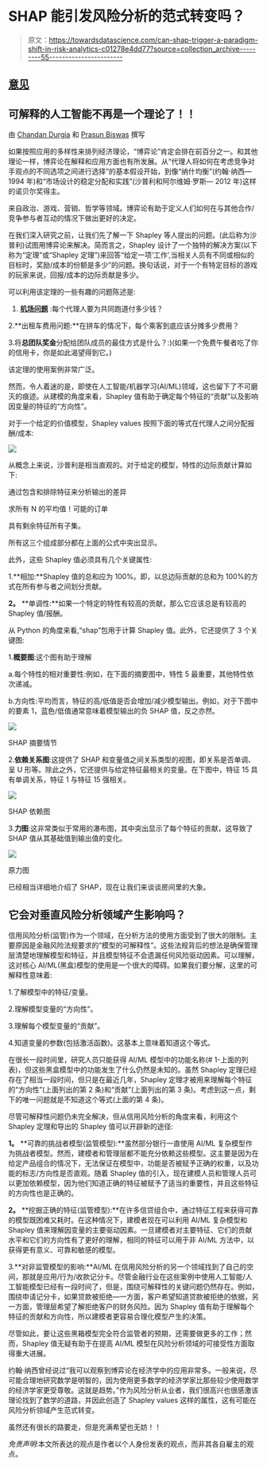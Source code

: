 # SHAP 能引发风险分析的范式转变吗？

> 原文：<https://towardsdatascience.com/can-shap-trigger-a-paradigm-shift-in-risk-analytics-c01278e4dd77?source=collection_archive---------55----------------------->

## [意见](https://towardsdatascience.com/tagged/opinion)

## 可解释的人工智能不再是一个理论了！！

由 [Chandan Durgia](https://medium.com/u/25a92c29cc1?source=post_page-----c01278e4dd77--------------------------------) 和 [Prasun Biswas](https://medium.com/u/1454a5b0169f?source=post_page-----c01278e4dd77--------------------------------) 撰写

如果按照应用的多样性来排列经济理论，“博弈论”肯定会排在前百分之一。和其他理论一样，博弈论在解释和应用方面也有所发展。从“代理人将如何在考虑竞争对手观点的不同选项之间进行选择”的基本假设开始，到像“纳什均衡”(约翰·纳西— 1994 年)和“市场设计的稳定分配和实践”(沙普利和阿尔维姆·罗斯— 2012 年)这样的诺贝尔奖得主。

来自政治、游戏、营销、哲学等领域。博弈论有助于定义人们如何在与其他合作/竞争参与者互动的情况下做出更好的决定。

在我们深入研究之前，让我们先了解一下 Shapley 等人提出的问题。(此后称为沙普利)试图用博弈论来解决。简而言之，Shapley 设计了一个独特的解决方案(以下称为“定理”或“Shapley 定理”)来回答“给定一项‘工作’,当相关人员有不同或相似的目标时，奖励/成本的份额是多少”的问题。换句话说，对于一个有特定目标的游戏的玩家来说，回报/成本的边际贡献是多少。

可以利用该定理的一些有趣的问题陈述是:

1. [**机场问题**](https://en.wikipedia.org/wiki/Airport_problem#:~:text=In%20mathematics%20and%20especially%20game,Owen%20in%201973.) :每个代理人要为共同跑道付多少钱？

2.**出租车费用问题:**在拼车的情况下，每个乘客到底应该分摊多少费用？

3.将**总团队奖金**分配给团队成员的最佳方式是什么？:)(如果一个免费午餐者吃了你的信用卡，你是如此渴望得到它。)

该定理的使用案例非常广泛。

然而，令人着迷的是，即使在人工智能/机器学习(AI/ML)领域，这也留下了不可磨灭的痕迹。从建模的角度来看，Shapley 值有助于确定每个特征的“贡献”以及影响因变量的特征的“方向性”。

对于一个给定的价值模型，Shapley values 按照下面的等式在代理人之间分配报酬/成本:

![](img/4af36f9c27e02db11cc03517b523ce3d.png)

从概念上来说，沙普利是相当直观的。对于给定的模型，特性的边际贡献计算如下:

通过包含和排除特征来分析输出的差异

求所有 N 的平均值！可能的订单

具有剩余特征所有子集。

所有这三个组成部分都在上面的公式中突出显示。

此外，这些 Shapley 值必须具有几个关键属性:

1.**相加:**Shapley 值的总和应为 100%。即，以总边际贡献的总和为 100%的方式在所有参与者之间划分贡献。

**2。** **单调性:**如果一个特定的特性有较高的贡献，那么它应该总是有较高的 Shapley 值/报酬。

从 Python 的角度来看,“shap”包用于计算 Shapley 值。此外，它还提供了 3 个关键图:

1.**概要图**:这个图有助于理解

a.每个特性的相对重要性:例如，在下面的摘要图中，特性 5 最重要，其他特性依次递减。

b.方向性:平均而言，特征的高/低值是否会增加/减少模型输出。例如，对于下图中的要素 1，蓝色/低值通常意味着模型输出的负 SHAP 值，反之亦然。

![](img/5b3f3320f4794ac36c7a35d2984f2723.png)

SHAP 摘要情节

2.**依赖关系图**:这提供了 SHAP 和变量值之间关系类型的视图，即关系是否单调、呈 U 形等。除此之外，它还提供与给定特征最相关的变量。在下图中，特征 15 具有单调关系，特征 1 与特征 15 强相关。

![](img/1925fd1ea738b36e72f674440a580015.png)

SHAP 依赖图

3.**力图**:这非常类似于常用的瀑布图，其中突出显示了每个特征的贡献，这导致了 SHAP 值从其基础值到输出值的变化。

![](img/e2c54c4fb71d5b129045db09b2b9c5df.png)

原力图

已经相当详细地介绍了 SHAP，现在让我们来谈谈房间里的大象。

## 它会对垂直风险分析领域产生影响吗？

信用风险分析(监管)作为一个领域，在分析方法的使用方面受到了很大的限制。主要原因是金融风险法规要求的“模型的可解释性”。这些法规背后的想法是确保管理层清楚地理解模型和特征，并且模型特征不会遗漏任何风险驱动因素。可以理解，这对核心 AI/ML(黑盒)模型的使用是一个很大的障碍。如果我们要分解，这里的可解释性意味着:

1.了解模型中的特征/变量。

2.理解模型变量的“方向性”。

3.理解每个模型变量的“贡献”。

4.知道变量的参数(包括激活函数)。这基本上意味着知道这个等式。

在很长一段时间里，研究人员只能获得 AI/ML 模型中的功能名称(# 1-上面的列表)，但这些黑盒模型中的功能发生了什么仍然是未知的。虽然 Shapley 定理已经存在了相当一段时间，但只是在最近几年，Shapley 定理才被用来理解每个特征的“方向性”(上面列出的第 2 条)和“贡献”(上面列出的第 3 条)。考虑到这一点，剩下的唯一问题就是不知道这个等式(上面的第 4 条)。

尽管可解释性问题仍未完全解决，但从信用风险分析的角度来看，利用这个 Shapley 定理和导出的 Shapley 值可以开辟新的途径:

**1。** **可靠的挑战者模型(监管模型):**虽然部分银行一直使用 AI/ML 复杂模型作为挑战者模型。然而，建模者和管理层都不能充分依赖这些模型。这主要是因为在给定产品组合的情况下，无法保证在模型中，功能是否被赋予正确的权重，以及功能的标志/方向性是否直观。随着 Shapley 值的引入，现在建模人员和管理人员可以更加依赖模型，因为他们知道正确的特征被赋予了适当的重要性，并且这些特征的方向性也是正确的。

**2。** **挖掘正确的特征(监管模型):**在许多信贷组合中，通过特征工程来获得可靠的模型既困难又耗时。在这种情况下，建模者现在可以利用 AI/ML 复杂模型和 Shapley 值来理解因变量的主要驱动因素。一旦建模者对主要特征、它们的贡献水平和它们的方向性有了更好的理解，相同的特征可以用于非 AI/ML 方法中，以获得更有意义、可靠和敏感的模型。

3.**对非监管模型的影响:**AI/ML 在信用风险分析的另一个领域找到了自己的空间，那就是应用/行为/收款记分卡。尽管金融行业在这些案例中使用人工智能/人工智能模型已经有一段时间了，但是，围绕可解释性的关键问题仍然存在。例如，围绕申请记分卡，如果贷款被拒绝—一方面，客户希望知道贷款被拒绝的依据，另一方面，管理层希望了解拒绝客户的财务风险。因为 Shapley 值有助于理解每个特征的贡献和方向性，所以建模者更容易合理化模型产生的决策。

尽管如此，要让这些黑箱模型完全符合监管者的预期，还需要做更多的工作；然而，Shapley 值无疑有助于在提高 AI/ML 模型在风险分析领域的可接受性方面取得重大进展。

约翰·纳西曾经说过“我可以观察到博弈论在经济学中的应用非常多。一般来说，尽可能合理地研究数学是明智的，因为使用更多数学的经济学家比那些较少使用数学的经济学家更受尊敬。这就是趋势。”作为风险分析从业者，我们很高兴也很感激该理论找到了数学的道路，并因此创造了 Shapley values 这样的属性，这有可能在风险分析领域产生范式转变。

虽然还有很长的路要走，但是充满希望也无妨！！

*免责声明*:本文所表达的观点是作者以个人身份发表的观点，而非其各自雇主的观点。
